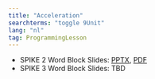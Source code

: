 ```yaml
---
title: "Acceleration"
searchterms: "toggle 9Unit"
lang: "nl"
tag: ProgrammingLesson
---
```

 <ul>
 <li class="ng-binding">SPIKE 2 Word Block Slides:
 <a href="ProgrammingLessons/Accelerate.pptx">PPTX</a>,
 <a href="ProgrammingLessons/Accelerate.pdf">PDF</a>
 </li>

 <li class="ng-binding">SPIKE 3 Word Block Slides:
TBD
 </li>
 </ul>
